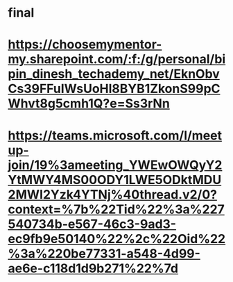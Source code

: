 # final

# https://choosemymentor-my.sharepoint.com/:f:/g/personal/bipin_dinesh_techademy_net/EknObvCs39FFuIWsUoHl8BYB1ZkonS99pCWhvt8g5cmh1Q?e=Ss3rNn

# https://teams.microsoft.com/l/meetup-join/19%3ameeting_YWEwOWQyY2YtMWY4MS00ODY1LWE5ODktMDU2MWI2Yzk4YTNj%40thread.v2/0?context=%7b%22Tid%22%3a%227540734b-e567-46c3-9ad3-ec9fb9e50140%22%2c%22Oid%22%3a%220be77331-a548-4d99-ae6e-c118d1d9b271%22%7d
